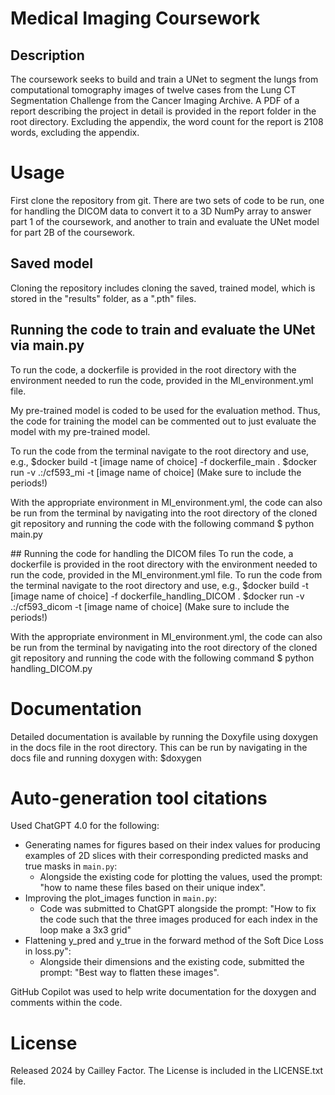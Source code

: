 # Medical Imaging Coursework
## Description
The coursework seeks to build and train a UNet to segment the lungs from computational tomography images of twelve cases from the Lung CT Segmentation Challenge from the Cancer Imaging Archive. A PDF of a report describing the project in detail is provided in the report folder in the root directory.
Excluding the appendix, the word count for the report is 2108 words, excluding the appendix.

# Usage
First clone the repository from git. There are two sets of code to be run, one for handling the DICOM data to convert it to a 3D NumPy array to answer part 1 of the coursework, and another to train and evaluate the UNet model for part 2B of the coursework.

## Saved model
Cloning the repository includes cloning the saved, trained model, which is stored in the "results" folder, as a ".pth" files.

## Running the code to train and evaluate the UNet via main.py
To run the code, a dockerfile is provided in the root directory with the environment needed to run the code, provided in the MI_environment.yml file.

My pre-trained model is coded to be used for the evaluation method. Thus, the code for training the model can be commented out to just evaluate the model with my pre-trained model.

To run the code from the terminal navigate to the root directory and use, e.g.,
$docker build -t [image name of choice] -f dockerfile_main .
$docker run -v .:/cf593_mi -t [image name of choice]
(Make sure to include the periods!)

With the appropriate environment in MI_environment.yml, the code can also be run from the terminal
by navigating into the root directory of the cloned git repository and running the code with the following command $ python main.py


## Running the code for handling the DICOM files
To run the code, a dockerfile is provided in the root directory with the environment needed to run the code, provided in the MI_environment.yml file.
To run the code from the terminal navigate to the root directory and use, e.g.,
$docker build -t [image name of choice] -f dockerfile_handling_DICOM .
$docker run -v .:/cf593_dicom -t [image name of choice]
(Make sure to include the periods!)

With the appropriate environment in MI_environment.yml, the code can also be run from the terminal
by navigating into the root directory of the cloned git repository and running the code with the following command
$ python handling_DICOM.py

# Documentation
Detailed documentation is available by running the Doxyfile using doxygen in the docs file in the root directory.
This can be run by navigating in the docs file and running doxygen with:
$doxygen

# Auto-generation tool citations
Used ChatGPT 4.0 for the following:
- Generating names for figures based on their index values for producing examples of 2D slices with their corresponding predicted masks and true masks in `main.py`:
    - Alongside the existing code for plotting the values, used the prompt: "how to name these files based on their unique index".
- Improving the plot_images function in `main.py`:
    - Code was submitted to ChatGPT alongside the prompt: "How to fix the code such that the three images produced for each index in the loop make a 3x3 grid"
- Flattening y_pred and y_true in the forward method of the Soft Dice Loss in loss.py":
    - Alongside their dimensions and the existing code, submitted the prompt: "Best way to flatten these images".

GitHub Copilot was used to help write documentation for the doxygen and comments within the code.

# License
Released 2024 by Cailley Factor.
The License is included in the LICENSE.txt file.

